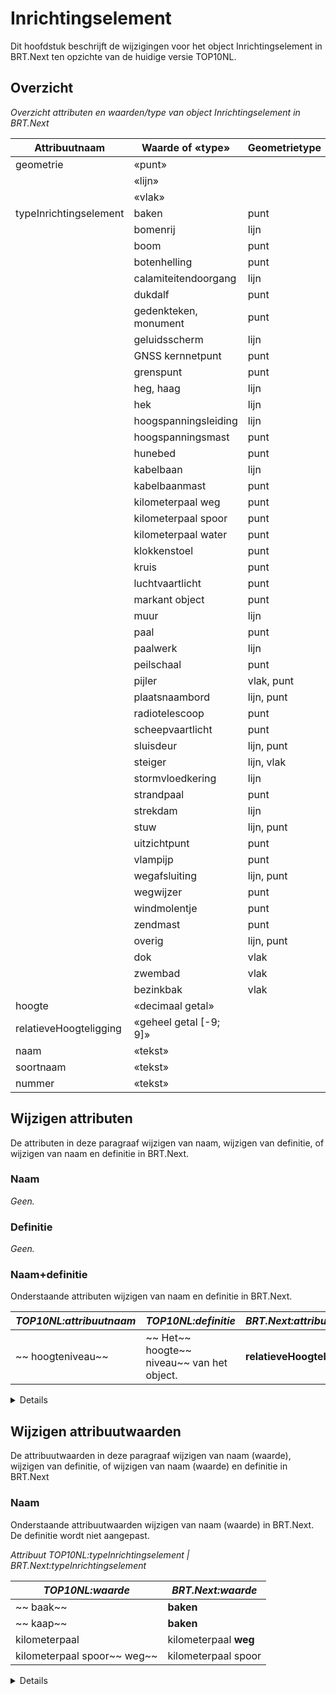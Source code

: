 # Inrichtingselement

Dit hoofdstuk beschrijft de wijzigingen voor het object Inrichtingselement in
BRT.Next ten opzichte van de huidige versie TOP10NL.

## Overzicht

*Overzicht attributen en waarden/type van object Inrichtingselement in BRT.Next*

| Attribuutnaam           | Waarde of «type»       | Geometrietype | Kardinaliteit |
|-------------------------|------------------------|---------------|---------------|
| geometrie               | «punt»                 |               | 1-1           |
|                         | «lijn»                 |               |               |
|                         | «vlak»                 |               |               |
|  typeInrichtingselement | baken                  | punt          | 1-1           |
|                         | bomenrij               | lijn          |               |
|                         | boom                   | punt          |               |
|                         | botenhelling           | punt          |               |
|                         | calamiteitendoorgang   | lijn          |               |
|                         | dukdalf                | punt          |               |
|                         | gedenkteken, monument  | punt          |               |
|                         | geluidsscherm          | lijn          |               |
|                         | GNSS kernnetpunt       | punt          |               |
|                         | grenspunt              | punt          |               |
|                         | heg, haag              | lijn          |               |
|                         | hek                    | lijn          |               |
|                         | hoogspanningsleiding   | lijn          |               |
|                         | hoogspanningsmast      | punt          |               |
|                         | hunebed                | punt          |               |
|                         | kabelbaan              | lijn          |               |
|                         | kabelbaanmast          | punt          |               |
|                         | kilometerpaal weg      | punt          |               |
|                         | kilometerpaal spoor    | punt          |               |
|                         | kilometerpaal water    | punt          |               |
|                         | klokkenstoel           | punt          |               |
|                         | kruis                  | punt          |               |
|                         | luchtvaartlicht        | punt          |               |
|                         | markant object         | punt          |               |
|                         | muur                   | lijn          |               |
|                         | paal                   | punt          |               |
|                         | paalwerk               | lijn          |               |
|                         | peilschaal             | punt          |               |
|                         | pijler                 | vlak, punt    |               |
|                         | plaatsnaambord         | lijn, punt    |               |
|                         | radiotelescoop         | punt          |               |
|                         | scheepvaartlicht       | punt          |               |
|                         | sluisdeur              | lijn, punt    |               |
|                         | steiger                | lijn, vlak    |               |
|                         | stormvloedkering       | lijn          |               |
|                         | strandpaal             | punt          |               |
|                         | strekdam               | lijn          |               |
|                         | stuw                   | lijn, punt    |               |
|                         | uitzichtpunt           | punt          |               |
|                         | vlampijp               | punt          |               |
|                         | wegafsluiting          | lijn, punt    |               |
|                         | wegwijzer              | punt          |               |
|                         | windmolentje           | punt          |               |
|                         | zendmast               | punt          |               |
|                         | overig                 | lijn, punt    |               |
|                         | dok                    | vlak          |               |
|                         | zwembad                | vlak          |               |
|                         | bezinkbak              | vlak          |               |
| hoogte                  | «decimaal getal»       |               | 0..1          |
| relatieveHoogteligging  | «geheel getal [-9; 9]» |               | 1-1           |
| naam                    | «tekst»                |               | 0..1          |
| soortnaam               | «tekst»                |               | 0..1          |
| nummer                  | «tekst»                |               | 0..1          |

## Wijzigen attributen

De attributen in deze paragraaf wijzigen van naam, wijzigen van definitie, of
wijzigen van naam en definitie in BRT.Next.

### Naam

*Geen.*

### Definitie

*Geen.*

### Naam+definitie

Onderstaande attributen wijzigen van naam en definitie in BRT.Next.

| *TOP10NL:attribuutnaam* | *TOP10NL:definitie*                             | *BRT.Next:attribuutnaam*   | *BRT.Next:definitie*                                    |
|-------------------------|-------------------------------------------------|----------------------------|---------------------------------------------------------|
| ~~  hoogteniveau~~      | ~~  Het~~   hoogte~~  niveau~~  van het object. | **relatieveHoogteligging** | **Aanduiding voor de relatieve** hoogte van het object. |

<details class="note"> Het bereik van hoogteniveau\|relatieveHoogteligging wijzigt van
een geheel getal kleiner of gelijk aan 0 naar geheel getal van -9 tot en met 9..
</details>

## Wijzigen attribuutwaarden

De attribuutwaarden in deze paragraaf wijzigen van naam (waarde), wijzigen van
definitie, of wijzigen van naam (waarde) en definitie in BRT.Next

### Naam

Onderstaande attribuutwaarden wijzigen van naam (waarde) in BRT.Next. De
definitie wordt niet aangepast.

*Attribuut TOP10NL:typeInrichtingselement \| BRT.Next:typeInrichtingselement*

| *TOP10NL:waarde*               | *BRT.Next:waarde*     |
|--------------------------------|-----------------------|
| ~~  baak~~                     | **baken**             |
| ~~  kaap~~                     | **baken**             |
| kilometerpaal                  | kilometerpaal **weg** |
| kilometerpaal spoor~~  weg~~   | kilometerpaal spoor   |

<details class="note"> TOP10NL-typen ‘baak’ en ‘kaap’ worden samengevoegd tot ‘baken’ in
BRT.Next --END NOTE--

### Definitie

*Geen.*

### Naam+definitie

Onderstaande attribuutwaarden wijzigen van naam (waarde) en definitie in
BRT.Next

*Attribuut TOP10NL:typeInrichtingselement \| BRT.Next:typeInrichtingselement*

| *TOP10NL:waarde*                   | *TOP10NL:definitie*                                                                                                                                                                                                                                                                                                                                                                            | *BRT.Next:waarde*    | *BRT.Next:definitie*                                                                                                                                      |
|------------------------------------|------------------------------------------------------------------------------------------------------------------------------------------------------------------------------------------------------------------------------------------------------------------------------------------------------------------------------------------------------------------------------------------------|----------------------|-----------------------------------------------------------------------------------------------------------------------------------------------------------|
| geluids~~  wering~~                | ~~  Constructie ten behoeve van het terugdringen van geluidsoverlast.~~                                                                                                                                                                                                                                                                                                                        | geluids**scherm**    | **Een scheiding bedoeld om geluidshinder in de buitenlucht te verminderen.**                                                                              |
| ~~  GPS~~   kernnetpunt            | Punt geschikt voor ~~  GPS~~   metingen. (Kan een steen of bout zijn).                                                                                                                                                                                                                                                                                                                         | **GNSS** kernnetpunt | Punt geschikt voor **GNSS** metingen. (Kan een steen of bout zijn).                                                                                       |
| hek~~  werk~~                      | ~~  Begrenzing van een terrein in de vorm van een afrastering.~~                                                                                                                                                                                                                                                                                                                               | hek                  | **Een hekwerk of schutting, typisch ten behoeve van erfafscheiding.**                                                                                     |
| ~~  aanleg~~  steiger              | ~~  In het water uitstekende brug of pier, smaller dan 2 meter, gebruikt om personen en goederen aan~~   wal ~~  te brengen.~~                                                                                                                                                                                                                                                                 | steiger              | **Vaste (niet drijvende) waterbouwkundige constructie voor het aanleggen van schepen en bedoeld om deze schepen vanaf de** wal **te laden en te lossen.** |
| strekdam~~  , krib, golfbreker~~   | ~~  Dam in de richting van de loop van de rivier of kanaal, ter beveiliging van de~~   oever~~  s of brugpijlers of tot beperking van de rivier tot een bepaalde breedte (strekdam). Golfslagbreker of stroombreker langs de kust en in rivieren, staat loodrecht op de oever/kust (krib). Een uit steenglooiing of stortsteen bestaand object bedoelt voor oeverbescherming (golfbreker).~~   | strekdam             | \*\*Constructie in het water ter verdediging van de kust/\*\*oever.                                                                                       |

## Vervallen attributen

Onderstaande attributen en bijbehorende attribuutwaarden of datatypen vervallen
in BRT.Next.

| *TOP10NL:attribuutnaam* | *TOP10NL:attribuutwaarden of «datatype»* |
|-------------------------|------------------------------------------|
| ~~  breedte~~           | ~~  «decimaal getal»~~                   |

## Vervallen attribuutwaarden

Onderstaande attribuutwaarden of datatypen vervallen bij een attribuut in
BRT.Next. Het attribuut blijft wel bestaan.

| *TOP10NL\|BRT.Next:attribuutnaam* | *TOP10NL:attribuutwaarden of «datatype»*                                                                                                                                                                                                                                                                                                                                                                                                                                                                                |
|-----------------------------------|-------------------------------------------------------------------------------------------------------------------------------------------------------------------------------------------------------------------------------------------------------------------------------------------------------------------------------------------------------------------------------------------------------------------------------------------------------------------------------------------------------------------------|
| typeInrichtingselement            | ~~  busstation~~  ; ~~  gaswinning~~  ; ~~  golfmeetpaal~~  ; ~~  havenhoofd~~  ; ~~  helikopterlandingsplatform~~  ; ~~  kilometerraaibord~~  ; ~~  kilometerraaipaal~~  ; ~~  koedam~~  ; ~~  kogelvanger schietbaan~~  ; ~~  kraan~~  ; ~~  metrostation~~  ; ~~  leiding~~  ; ~~  oliepompinstallatie~~  ; ~~  radiobaken~~  ; ~~  RD punt~~  ; ~~  schietbaan~~  ; ~~  seinmast~~  ; ~~  sneltramhalte~~  ; ~~  treinstation~~  ; ~~  tol~~  ; ~~  verkeersgeleider~~  ; ~~  vliedberg~~  ; ~~  zichtbaar wrak~~   |

\--START NOTE—typen ‘gaswinning’, ‘helikopterlandingsplatform’,
‘oliepompinstallatie’, ‘vliedberg’, ‘busstation’, ‘metrostation’,
‘sneltramhalte’, ‘treinstation’, ‘tol’ verplaatsen naar objecttype Functioneel
gebied. --END NOTE—

\--START NOTE—typen ‘kilometerraaibord’ en ‘kilometerraaipaal’ worden hernoemd
naar ‘kilometerpaal water’. --END NOTE—

## Toevoegen attributen

*Geen.*

## Toevoegen attribuutwaarden

Onderstaande attribuutwaarden worden toegevoegd aan BRT.Next.

*Attribuut BRT.Next:geometrie*

| *BRT.Next:waarde* | *BRT.Next:definitie* |
|-------------------|----------------------|
| **«vlak»**        | **Vlakgeometrie**    |

*Attribuut BRT.Next:typeInrichtingselement*

| *BRT.Next:waarde*       | *BRT.Next:definitie*                                                                                            |
|-------------------------|-----------------------------------------------------------------------------------------------------------------|
| **dok**                 | **Constructie bedoeld om schepen uit het water te halen en vervolgens weer in het water te laten.**             |
| **zwembad**             | **Constructie in de vorm van een bassin bedoeld om in te zwemmen**                                              |
| **bezinkbak**           | **Een gesloten reservoir waarin het afvalwater tijdelijk wordt opgevangen met een slibreinigende voorziening.** |
| **kilometerpaal water** | **Paal waarop de kilometrering van een water wordt aangegeven.**                                                |
